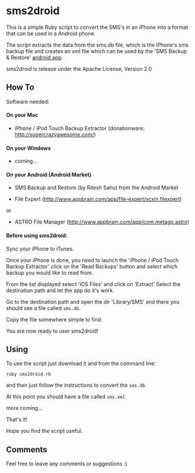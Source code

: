 sms2droid
=========

This is a simple Ruby script to convert the SMS's in an iPhone into a format that can be used in a Android phone.

The script extracts the data from the sms.db file, which is the iPhone's sms backup file and creates an xml file which can be used by the 'SMS Backup & Restore' [android app](http://android.riteshsahu.com/apps/sms-backup-restore).


sms2droid is release under the Apache License, Version 2.0


How To
------

Software needed:

#### On your Mac

- iPhone / iPod Touch Backup Extractor (donationware: http://supercrazyawesome.com/)

#### On your Windows

- coming...

#### On your Android (Android Market)

- SMS Backup and Restore (by Ritesh Sahu) from the Android Market

- File Expert (http://www.appbrain.com/app/file-expert/xcxin.filexpert)

or

- ASTRO File Manager (http://www.appbrain.com/app/com.metago.astro)



#### Before using sms2droid:

Sync your iPhone to iTunes.

Once your iPhone is done, you need to launch the 'iPhone / iPod Touch Backup Extractor'
click on the 'Read Backups' button and select which backup you would like to read from.

From the list displayed select 'iOS Files' and click on 'Extract'
Select the destination path and let the app do it's work.

Go to the destination path and open the dir 'Library/SMS' and there you should see a file called `sms.db`.

Copy the file somewhere simple to find.

You are now ready to user sms2droid!


Using
-----

To use the script just download it and from the command line:

    ruby sms2droid.rb

and then just follow the instructions to convert the `sms.db`.


At this point you should have a file called `sms.xml`


more coming...


That's it!

Hope you find the script useful.


Comments
-----

Feel free to leave any comments or suggestions :)




